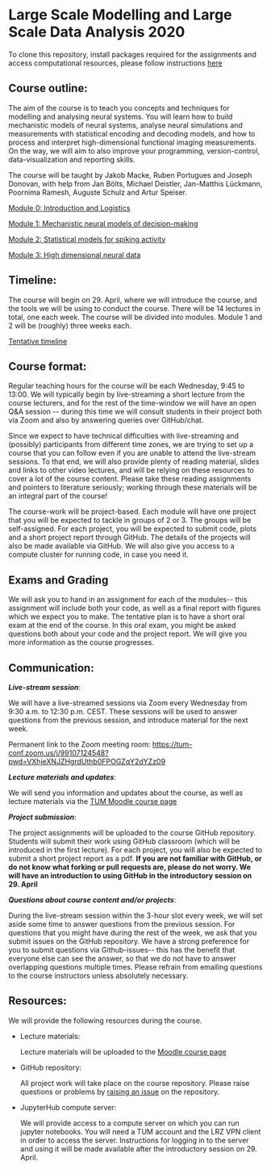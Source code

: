 # Large Scale Modelling and Large Scale Data Analysis 2020
To clone this repository, install packages required for the assignments and access computational resources, please follow instructions [here](./module0/logistics.md)


## Course outline:

The aim of the course is to teach you concepts and techniques for modelling and analysing neural systems.  You will learn how to  build mechanistic models of neural systems, analyse neural simulations and measurements with statistical encoding and decoding models, and how to process and interpret high-dimensional functional imaging measurements. On the way, we will aim to also improve your programming, version-control, data-visualization and reporting skills.

The course will be taught by Jakob Macke, Ruben Portugues and Joseph Donovan, with help from Jan Bölts, Michael Deistler, Jan-Matthis Lückmann, Poornima Ramesh, Auguste Schulz and Artur Speiser.


[Module 0: Introduction and Logistics](./module0/README.md)

[Module 1: Mechanistic neural models of decision-making](./module1/README.md)

[Module 2: Statistical models for spiking activity](./module2/README.md)

[Module 3: High dimensional neural data](./module3/README.md)

## Timeline:
The course will begin on 29. April, where we will introduce the course, and the tools we will be using to conduct the course.
There will be 14 lectures in total, one each week. The course will be divided into modules. Module 1 and 2 will be (roughly) three weeks each.

[Tentative timeline](timeline.md)

## Course format:
Regular teaching hours for the course will be each Wednesday, 9:45 to 13:00. We will typically begin by live-streaming a  short lecture from the course lecturers, and for the rest of the time-window we will have an open Q&A session -- during this time we will consult students in their project both via Zoom and also by answering queries over GitHub/chat.

Since we expect to have technical difficulties with live-streaming and (possibly) participants from different time zones, we are trying to set up a course that you can follow even if you are unable to attend the live-stream sessions. To that end, we will also provide plenty of reading material, slides and links to other video lectures, and will be relying on these resources to cover a lot of the course content. Please take these reading assignments and pointers to literature seriously; working through these materials will be an integral part of the course!

The course-work will be project-based. Each module will have one project that you will be expected to tackle in groups of 2 or 3. The groups will be self-assigned. For each project, you will be expected to submit code, plots and a short project report through GitHub. The details of the projects will also be made available via GitHub. We will also give you access to a compute cluster for running code, in case you need it.

## Exams and Grading
We will ask you to hand in an assignment for each of the modules-- this assignment will include both your code, as well as a final report with figures which we expect you to make.
The tentative plan is to have a short oral exam at the end of the course. In this oral exam, you might be asked questions both about your code and the project report.  We will give you more information as the course progresses.

## Communication:
***Live-stream session***:

We will have a live-streamed sessions via Zoom every Wednesday from 9:30 a.m. to 12:30 p.m. CEST. These sessions will be used to answer questions from the previous session, and introduce material for the next week.

Permanent link to the Zoom meeting room: https://tum-conf.zoom.us/j/99107124548?pwd=VXhjeXNJZHgrdUthb0FPOGZqY2dYZz09

***Lecture materials and updates***:

We will send you information and updates about the course, as well as lecture materials via the [TUM Moodle course page](https://www.moodle.tum.de/course/view.php?id=53556)

***Project submission***:

The project assignments will be uploaded to the course GitHub repository. Students will submit their work using GitHub classroom (which will be introduced in the first lecture). For each project, you will also be expected to submit a short project report as a pdf.
**If you are not familiar with GitHub, or do not know what forking or pull requests are, please do not worry. We will have an introduction to using GitHub in the introductory session on 29. April**

***Questions about course content and/or projects***:

During the live-stream session within the 3-hour slot every week, we will set aside some time to answer questions from the previous session. For questions that you might have during the rest of the week, we ask that you submit issues on the GitHub repository. We have a strong preference for you to submit questions via Github-issues-- this has the benefit that everyone else can see the answer, so that we do not have to answer overlapping questions multiple times. Please refrain from emailing questions to the course instructors unless absolutely necessary.  

## Resources:
We will provide the following resources during the course.
* Lecture materials:

  Lecture materials will be uploaded to the [Moodle course page](https://www.moodle.tum.de/course/view.php?id=53556)
* GitHub repository:

    All project work will take place on the course repository. Please raise questions or problems by [raising an issue](https://help.github.com/en/github/managing-your-work-on-github/creating-an-issue) on the repository.
* JupyterHub compute server:

  We will provide access to a compute server on which you can run jupyter notebooks. You will need a TUM account and the LRZ VPN client in order to access the server. Instructions for logging in to the server and using it will be made available after the introductory session on 29. April.
